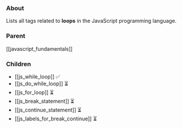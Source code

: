 ### About
Lists all tags related to **loops** in the JavaScript programming language.

### Parent
[[javascript_fundamentals]]

### Children
- [[js_while_loop]] ✅
- [[js_do_while_loop]] ⏳
- [[js_for_loop]] ⏳
- [[js_break_statement]] ⏳
- [[js_continue_statement]] ⏳
- [[js_labels_for_break_continue]] ⏳